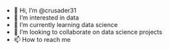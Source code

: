- 👋 Hi, I’m @crusader31
- 👀 I’m interested in data
- 🌱 I’m currently learning data science
- 💞️ I’m looking to collaborate on data science projects
- 📫 How to reach me 

<!---
crusader31/crusader31 is a ✨ special ✨ repository because its `README.md` (this file) appears on your GitHub profile.
You can click the Preview link to take a look at your changes.
--->

